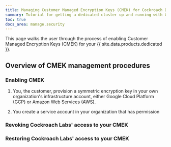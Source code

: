 ```yaml
---
title: Managing Customer Managed Encryption Keys (CMEK) for Cockroach Dedicated
summary: Tutorial for getting a dedicated cluster up and running with Customer Managed Encryption Keys (CMEK)
toc: true
docs_area: manage.security
---
```


This page walks the user through the process of enabling Customer Managed Encryption Keys (CMEK) for your {{ site.data.products.dedicated }}.

## Overview of CMEK management procedures

### Enabling CMEK

1. You, the customer, provision a symmetric encryption key in your own organization's infrastructure account, either Google Cloud Platform (GCP) or Amazon Web Services (AWS).

1. You create a service account in your organization that has permission 

### Revoking Cockroach Labs' access to your CMEK

### Restoring Cockroach Labs' access to your CMEK

